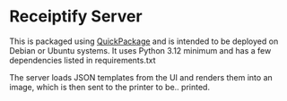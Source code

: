 # Receiptify Server

This is packaged using [QuickPackage](https://github.com/ElementalMP4/QuickPackage) and is intended to be deployed on Debian or Ubuntu systems. It uses Python 3.12 minimum and has a few dependencies listed in requirements.txt

The server loads JSON templates from the UI and renders them into an image, which is then sent to the printer to be.. printed.